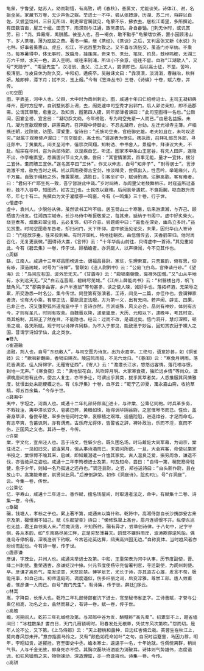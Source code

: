 <!-- { "loadSidebar": true } -->
    龟蒙，字鲁望，姑苏人。幼而聪悟，有高致，明《春秋》，善属文，尤能谈笑。诗体江、谢，名振全吴。家藏书万卷，无少声色之娱。举进士一不中。尝从张搏游，历湖、苏二州，将辟以自佐。又尝至饶州，三日无所诣，剌吏率官属就见，龟蒙不乐，拂衣去。居松江甫里，多所撰论。有田数百亩，屋三十楹。田苦下，雨涝则与江通，故常患饥。身自畚锸，刺无休时，或讥其劳，曰：“尧、舜霉瘠，禹胼胝。彼圣人也，吾一褐衣，敢不勤乎“龟蒙嗜饮茶，置小园顾渚山下，岁人茶租，薄为瓯蚁之费。著书一编，继《茶经》、《茶诀》之后，又判品张又新《水说》为七种。好事者虽惠山、虎丘、松江，不远百里为致之。又不喜与流俗交，虽造门亦罕纳。不乘马，每寒暑得中，体无事时，放扁舟，挂蓬席，赍束书、茶灶、笔床、钓具，鼓棹鸣榔，太湖三万六千倾，水天一色，直入空明。或往来别浦，所诣小不会意，径往不留。自称“江湖散人”，又号“天随子“、“甫里先生”。汉涪翁、渔父、江上丈人，尝谓即已。后以高士征，不至。苦吟，极清丽。与皮日休为耐久交。中和初，遘疾卒。吴融诔文曰：“霏漠漠，淡涓涓，春融冶，秋鲜妍。触即碎，潭下月；拭不灭，玉上烟。”今有《笠泽丛书》三卷，《诗编》十卷，赋六卷，并传。
    ○司空图
    图，字表圣，河中人也。父舆，大中时为商州刺史。图，咸通十年归仁绍榜进士。主司王凝初典绛州，图时方应举，自别墅到郡上谒，去，阍吏遽申司空秀才出郭门。后人郭访亲知，即不造郡斋。公谓其尊敬，愈重之。及知贡，图第四人捷，同年鄙薄者谤曰：“此司空图得一名也。”公颇闻，因宴全榜，宣言曰：“凝叨忝文柄，今年榜贴，专为司空先辈一人而已。”由是名益振。未几，凝为宣歙观察使，辟置幕府。召拜殿中侍御史，不忍去凝府，台劾，左迁光禄寺主簿。卢相携还朝，过陕虢，访图，深爱重，留诗曰：“氏族司空贵，官班御史雄。老夫如且在，未可叹途穷。”就属于观察使卢渥曰：“司空御史，高士也。”渥遂表为僚佐。携执政，召拜礼部员外郎，寻迁郎中。丁黄巢乱，间关至河中，僖宗次凤翔，知制诰、中书舍人。景福中，拜谏议大夫，不赴。昭宗在华州，召为兵部侍郎，以足疾自乞，听还。图家本中条山王官谷，有先人田庐，遂隐不出，作亭榭素室，悉画唐兴节士文人像。尝曰：“其宦情萧索，百事无能。量才一宜休，揣分二宜休。耄而聩三宜休。”遂名其亭曰“三休”。作文以伸志，自号“知非子“、“耐辱居士”。言涉诡激不常，欲免当时之祸。初以风雨夜得古宝剑，惨淡精灵，尝佩出入。性苦吟，举笔缘兴，几千万篇。自致于绳检之外，豫置冢棺，遇胜日，引客坐圹中，赋诗酌酒，沾醉高歌。客有难者，曰：“君何不广耶生死一致，吾宁暂游此中哉。”岁时祠祷，与闾里父老鼓舞相乐。时寇盗所过齑粉，独不入谷中，知图贤，如古王也。士民依以避难。后闻哀帝遇弑，不食扼腕，呕血数升而卒，年七十有二。先撰自为文于濯缨亭一鸣窗，今有《一鸣集》三十卷，行于世。
    ○僧虚中
    虚中，袁州人。少脱俗从佛，虽然读书工吟不缀。居玉笥山二十寒暑，后来游潇湘，与齐己、顾栖蟾为诗友。住湘西宗城寺。长沙马侍中希振敬爱之，每其来，延纳于书阁中。虚中好炙柴火，烧豆煮茶，烟熏彩翠尘暗，去必复饰，初不介意。尝题阁中曰：“嘉鱼在深处，幽鸟立多时。”益见赏重。时司空图悬车告老，却扫闭门，天下怀仰。虚中欲造见论交，未果，因归华山人寄诗曰：“门径放莎垂，往来投刺稀。有时开御札，特地挂朝衣。岳信僧传去，天香鹤带归。他时周召化，无复更衰微。”图得诗大喜，《言怀》云：“十年华岳山前往，只得虚中一首诗。”其见重如此。今有《碧云集》一卷，传于世。顾栖蟾者，亦洞庭人，以声律闻，今不见其作也。
    ○周繇
    繇，江南人。咸通十三年郑昌图榜进士。调福昌县尉。家贫，生理索寞，只苦篇韵，俯有思，仰有咏，深造阃域，时号为“诗禅”。警联如《送人尉黔中》云：“公庭飞白鸟，官俸请丹砂。”《望海》云：“岛间应有国，波外恐无天。”《甘露寺》云：“殿锁南朝像，龛禅外国僧。”又“山从平地有，水到远天无。”又“白云连晋阁，碧树尽芜城。”《江州上薛能尚书》云：“树翳楼台月，帆飞鼓角风。”又“郡斋多岳客，乡户半渔翁“等句甚多，读之使人竦，诚好手也。落拓杯酒，无荣辱之累，所交游悉一时名公。集今传世。同登第有张演者。工诗，间见一二篇，亦佳作也。尝谓禅家者流，论有大小乘，有邪正法，要能具正法眼，方为第一义，出有无间。若声闻、辟支、四果，已非正也，况又堕野狐外道鬼窟中乎！言诗亦然。宗派或殊，风义必合。品则有神妙，体则有古今，才则有圣凡，时则有取舍。自魏晋以降，递至盛唐，大历、元和以下，逮晚年，考其时变，商其格制，其邪正了然在目，不能隐也。经云：过而不改，是谓过矣。悟门洞开，慧灯深照，顿渐之境，各天所赋。观于时以诗禅许周繇，为不入于邪见，能致思于妙品，固知其衣冠于裸人之国。昔谓学诗如学仙，此之类欤。
    ●卷九
    ○崔道融
    道融，荆人也，自号“东瓯散人”，与司空图为诗友。出为永嘉宰。工绝句，语意妙甚，如《铜雀妓》云：“歌咽新翻曲，香销旧赐衣。陵园风雨暗，不见六龙归。“《春闺》云：“寒食月明雨，落花香满泥。佳人持锦字，无雁寄征西”。《寄人》云：“澹澹长江水，悠悠远客情。落花相与恨，到地一无声。”《寒食夜》云：“满地梨花白，风吹碎月明。大家寒食夜，独贮远乡情“等尚众。谁谓晚唐间忽有此作，使古人复生，亦不多让，可谓出乎其类，拔乎其萃者矣。人悉推服其风情雅度，犹恨出处未能梗概之也。有《东浮集》十卷，自序云：“乾宁乙卯夏，寓永嘉山斋，收拾草稿，得五百余篇，“今存于世。
    ○聂夷中
    夷中，字坦之，河南人也。咸通十二年礼部侍郎高进士，与许棠、公乘亿同袍。时兵革多务，不暇铨注，夷中滞长安久，皂裘已弊，黄粮如珠，始得调华阴县尉，之官惟琴书而已。性俭，盖奋身草泽，备尝辛楚，率多伤俗闵时之举，哀稼穑之艰难。适值险阻，进退维谷，才足而命屯，有志卒爽，含蓄讽刺，亦有谓焉。古乐府尤得体，皆警省之辞，裨补政治，乐而不淫，哀而不伤，正国风之义也。其诗一卷，今传。
    ○许棠
    棠，字文化，宣州泾人也。苦于诗文，性僻少合。既久困名场，时马戴佐大同军幕，为词宗，棠往谒之，一见如旧交，留连累月，但从事诗酒而已，未尝问所欲。一旦，大会宾客，命使以棠家书授之，棠惊愕不喻其来，启缄，即知戴潜遣一介恤其家矣。古人温良泛爱，振穷周急，谦退不伐，亦皆绝异之姿也。咸通十二年李筠榜进士及第，时及知命，尝曰：“自得一第，稍觉筋骨轻健，愈于少年，则知一名乃孤进之还丹也。”调泾县尉，之官，郑谷送诗曰：“白头新作尉，县在故山中。高第能卑宦，前贤尚此风。”后潦倒辞荣。初作《洞庭诗》，脍炙时□，号“许洞庭”，云。今集一卷，传世。
    ○公乘亿
    亿，字寿山，咸通十二年进士。善作赋，擅名场屋间，时取进者法之，命中。有赋集十二卷、诗集一卷，今传。
    ○章碣
    碣，钱塘人，孝标之子也。累上著不第，咸通末以篇什称。乾符中，高湘侍郎自长沙携邵安古来京及第，碣恨湘不知己，赋《东都望幸》诗曰：“懒修珠翠上高台，眉月连妍恨不开。纵使东巡也无益，君王自领美人来。”后竟流落，不知所终。碣有异才，尝草创诗律，于八句中，足字平侧，各从本韵，如“东南路尽吴江畔，正是穷愁薄暮天。鸥鹭不嫌斜雨岸，波涛欺得逆风船。偶逢岛寺停帆看，深羡渔翁下钓眠。今古若论英达算，鸱夷高兴固无边。”自称变体。当时趋风者亦纷纷而起也。今有诗一卷，传于世。
    ○唐彦谦
    彦谦，字茂业，并州人也。咸通末举进士及第。中和，王重荣表为河中从事，历节度副使，晋、绛二州刺使。重荣遇害，彦谦贬汉中掾。兴元节度使杨守亮留署判官，寻迁副使，为阆州刺使。卒。彦谦才高负气，毫发逆意，大怒叵禁。博学足艺，尤长于诗，亦其道古心雄，发言不苟，极能用事，如自己出。初师温庭筠，调度逼似，伤多纤丽之词，后变淳雅，尊崇工部。唐人效甫者，惟彦谦一人而已。自号“鹿门先生”。有诗集，传于世。薛廷序云。
    ○林嵩
    嵩，字降臣，长乐人也。乾符二年礼部侍郎崔沆下进士，官至秘书省正字。工诗善赋，才誉与公乘亿相高，功名之士，翕然而慕之，有诗一卷，赋一卷，传于世。
    ○高蟾
    蟾，河朔间人。乾符三年孔缄榜及第。与郑郎中谷为友，酬赠称“高先辈”。初累举不上，题省墙间曰：“冰柱数条扌耆白日，天门几扇锁明时。阳春发处无根蒂，凭仗东风次第吹。”怨而切。是年人论不公，又下第。《上马侍郎》云：“天上碧桃和露种，日边红杏倚云栽。芙蓉生在秋江上，莫向春风怨未开。”意亦指直马怜之。又有“颜色如花命如叶“之句，自况时运蹇窒，马因力荐，明年，李昭知贡，遂擢挂。官至御史中丞。蟾本寒士，遑遑于一名，十年始就。性倜傥离群，稍尚气节。人与千金无故，即身死亦不受。其胸次磊块诗酒能为消破耳。诗体则气势雄伟，态度谐远，如狂风猛雨之来，物物竦动，深造理窟，亦一奇逢掖也。诗集一卷，今传。
    ○高骈

